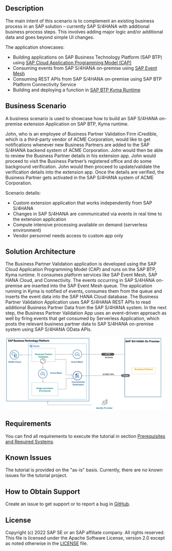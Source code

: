 <!-- # TODO: add the final title of the mission used in DC

> Note: The content of this GitHub repository has been created as source for the SAP Discovery Center Mission [tbd](tbd). So we recommend using directly the mission in the SAP Discovery Center.
-->

## Description

The main intent of this scenario is to complement an existing business process in an SAP solution – currently SAP S/4HANA with additional business process steps. This involves adding major logic and/or additional data and goes beyond simple UI changes.

The application showcases:

- Building applications on SAP Business Technology Platform (SAP BTP) using [SAP Cloud Application Programming Model (CAP)](https://cap.cloud.sap/docs/)
- Consuming events from SAP S/4HANA on-premise using [SAP Event Mesh](https://help.sap.com/viewer/bf82e6b26456494cbdd197057c09979f/Cloud/en-US/df532e8735eb4322b00bfc7e42f84e8d.html)
- Consuming REST APIs from SAP S/4HANA on-premise using SAP BTP Platform Connectivity Service
- Building and deploying a function in [SAP BTP Kyma Runtime](https://help.sap.com/docs/BTP/65de2977205c403bbc107264b8eccf4b/468c2f3c3ca24c2c8497ef9f83154c44.html)

## Business Scenario

A business scenario is used to showcase how to build an SAP S/4HANA on-premise extension Application on SAP BTP, Kyma runtime.

John, who is an employee of Business Partner Validation Firm iCredible, which is a third-party vendor of ACME Corporation, would like to get notifications whenever new Business Partners are added to the SAP S/4HANA backend system of ACME Corporation. John would then be able to review the Business Partner details in his extension app. John would proceed to visit the Business Partner’s registered office and do some background verification. John would then proceed to update/validate the verification details into the extension app. Once the details are verified, the Business Partner gets activated in the SAP S/4HANA system of ACME Corporation.

Scenario details:

- Custom extension application that works independently from SAP S/4HANA
- Changes in SAP S/4HANA are communicated via events in real time to the extension application
- Compute intensive processing available on demand (serverless environment)
- Vendor personnel needs access to custom app only

## Solution Architecture

The Business Partner Validation application is developed using the SAP Cloud Application Programming Model (CAP) and runs on the SAP BTP, Kyma runtime. It consumes platform services like SAP Event Mesh, SAP HANA Cloud, and Connectivity. The events occurring in SAP S/4HANA on-premise are inserted into the SAP Event Mesh queue. The application running in Kyma is notified of events, consumes them from the queue and inserts the event data into the SAP HANA Cloud database. The Business Partner Validation Application uses SAP S/4HANA REST APIs to read additional Business Partner Data from the SAP S/4HANA system. In the next step, the Business Partner Validation App uses an event-driven approach as well by firing events that get consumed by Serverless Application, which posts the relevant business partner data to SAP S/4HANA on-premise system using SAP S/4HANA OData APIs.

![solution diagram](../../images/solutionDiagram.jpg)

## Requirements

You can find all requirements to execute the tutorial in section [Prerequisites and Required Systems](../../prepare/prerequisites/README.md).

## Known Issues

The tutorial is provided on the "as-is" basis. Currently, there are no known issues for the tutorial project.

## How to Obtain Support

Create an issue to get support or to report a bug in [GitHub](https://github.com/SAP-samples/btp-s4hana-kyma-business-process-extension/issues).

## License

Copyright (c) 2022 SAP SE or an SAP affiliate company. All rights reserved. This file is licensed under the Apache Software License, version 2.0 except as noted otherwise in the [LICENSE](../../../LICENSES/Apache-2.0.txt) file.
